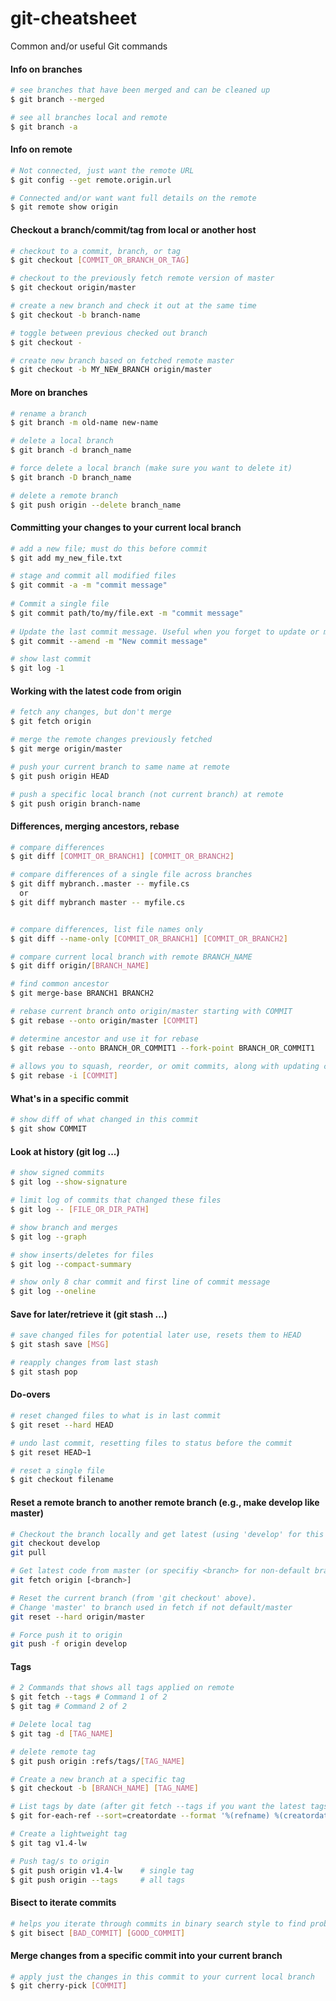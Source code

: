 # git-cheatsheet
Common and/or useful Git commands

#### Info on branches
```bash
# see branches that have been merged and can be cleaned up 
$ git branch --merged 

# see all branches local and remote 
$ git branch -a 
```
#### Info on remote
```bash
# Not connected, just want the remote URL
$ git config --get remote.origin.url

# Connected and/or want want full details on the remote
$ git remote show origin
```

#### Checkout a branch/commit/tag from local or another host
```bash
# checkout to a commit, branch, or tag
$ git checkout [COMMIT_OR_BRANCH_OR_TAG] 

# checkout to the previously fetch remote version of master
$ git checkout origin/master  

# create a new branch and check it out at the same time
$ git checkout -b branch-name 

# toggle between previous checked out branch
$ git checkout -  

# create new branch based on fetched remote master 
$ git checkout -b MY_NEW_BRANCH origin/master 
```

#### More on branches
```bash
# rename a branch
$ git branch -m old-name new-name 

# delete a local branch
$ git branch -d branch_name 

# force delete a local branch (make sure you want to delete it)
$ git branch -D branch_name 

# delete a remote branch
$ git push origin --delete branch_name 
```

#### Committing your changes to your current local branch
```bash
# add a new file; must do this before commit
$ git add my_new_file.txt 

# stage and commit all modified files 
$ git commit -a -m "commit message"   
 
# Commit a single file
$ git commit path/to/my/file.ext -m "commit message"
 
# Update the last commit message. Useful when you forget to update or mess up the commit message
$ git commit --amend -m "New commit message" 

# show last commit
$ git log -1 
```
   
#### Working with the latest code from origin
```bash
# fetch any changes, but don't merge
$ git fetch origin     

# merge the remote changes previously fetched
$ git merge origin/master  

# push your current branch to same name at remote
$ git push origin HEAD  

# push a specific local branch (not current branch) at remote
$ git push origin branch-name 
```

####  Differences, merging ancestors, rebase
```bash
# compare differences
$ git diff [COMMIT_OR_BRANCH1] [COMMIT_OR_BRANCH2]

# compare differences of a single file across branches
$ git diff mybranch..master -- myfile.cs
  or
$ git diff mybranch master -- myfile.cs


# compare differences, list file names only
$ git diff --name-only [COMMIT_OR_BRANCH1] [COMMIT_OR_BRANCH2]

# compare current local branch with remote BRANCH_NAME  
$ git diff origin/[BRANCH_NAME] 

# find common ancestor
$ git merge-base BRANCH1 BRANCH2  

# rebase current branch onto origin/master starting with COMMIT
$ git rebase --onto origin/master [COMMIT] 

# determine ancestor and use it for rebase
$ git rebase --onto BRANCH_OR_COMMIT1 --fork-point BRANCH_OR_COMMIT1
  
# allows you to squash, reorder, or omit commits, along with updating commit messages
$ git rebase -i [COMMIT]  
```

#### What's in a specific commit
```bash
# show diff of what changed in this commit 
$ git show COMMIT 
```

#### Look at history (git log ...)
```bash
# show signed commits 
$ git log --show-signature 

# limit log of commits that changed these files
$ git log -- [FILE_OR_DIR_PATH]

# show branch and merges  
$ git log --graph  

# show inserts/deletes for files
$ git log --compact-summary

# show only 8 char commit and first line of commit message  
$ git log --oneline  
```

#### Save for later/retrieve it (git stash ...)
```bash
# save changed files for potential later use, resets them to HEAD
$ git stash save [MSG]  

# reapply changes from last stash
$ git stash pop  
```

#### Do-overs
```bash
# reset changed files to what is in last commit
$ git reset --hard HEAD  

# undo last commit, resetting files to status before the commit
$ git reset HEAD~1 

# reset a single file
$ git checkout filename
```  

#### Reset a remote branch to another remote branch (e.g., make develop like master)
```bash
# Checkout the branch locally and get latest (using 'develop' for this example)
git checkout develop
git pull

# Get latest code from master (or specifiy <branch> for non-default branch)
git fetch origin [<branch>]

# Reset the current branch (from 'git checkout' above). 
# Change 'master' to branch used in fetch if not default/master
git reset --hard origin/master 

# Force push it to origin 
git push -f origin develop
```

#### Tags
```bash
# 2 Commands that shows all tags applied on remote
$ git fetch --tags # Command 1 of 2
$ git tag # Command 2 of 2

# Delete local tag
$ git tag -d [TAG_NAME]  

# delete remote tag
$ git push origin :refs/tags/[TAG_NAME] 

# Create a new branch at a specific tag
$ git checkout -b [BRANCH_NAME] [TAG_NAME] 

# List tags by date (after git fetch --tags if you want the latest tags from remote)j
$ git for-each-ref --sort=creatordate --format '%(refname) %(creatordate)' refs/tags

# Create a lightweight tag
$ git tag v1.4-lw

# Push tag/s to origin
$ git push origin v1.4-lw    # single tag
$ git push origin --tags     # all tags
```

#### Bisect to iterate commits
```bash
# helps you iterate through commits in binary search style to find problem
$ git bisect [BAD_COMMIT] [GOOD_COMMIT]  
```

#### Merge changes from a specific commit into your current branch
```bash
# apply just the changes in this commit to your current local branch
$ git cherry-pick [COMMIT]  
```

